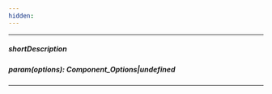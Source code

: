 ```yaml
---
hidden: 
---
```

---
##### shortDescription

##### param(options): Component_Options|undefined

---
